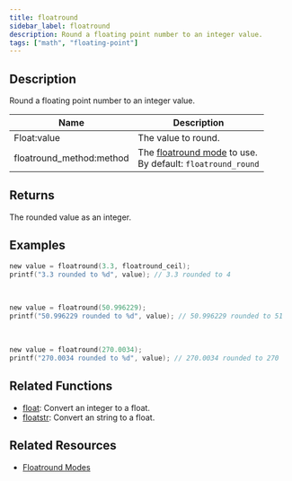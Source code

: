 ```yaml
---
title: floatround
sidebar_label: floatround
description: Round a floating point number to an integer value.
tags: ["math", "floating-point"]
---
```


<LowercaseNote />

## Description

Round a floating point number to an integer value.

| Name                     | Description                                                                                     |
|--------------------------|-------------------------------------------------------------------------------------------------|
| Float:value              | The value to round.                                                                             |
| floatround_method:method | The [floatround mode](../resources/floatroundmodes) to use.<br />By default: `floatround_round` |

## Returns

The rounded value as an integer.

## Examples

```c
new value = floatround(3.3, floatround_ceil);
printf("3.3 rounded to %d", value); // 3.3 rounded to 4
```

<br />

```c
new value = floatround(50.996229);
printf("50.996229 rounded to %d", value); // 50.996229 rounded to 51
```

<br />

```c
new value = floatround(270.0034);
printf("270.0034 rounded to %d", value); // 270.0034 rounded to 270
```

## Related Functions

- [float](float): Convert an integer to a float.
- [floatstr](floatstr): Convert an string to a float.

## Related Resources

- [Floatround Modes](../resources/floatroundmodes)
